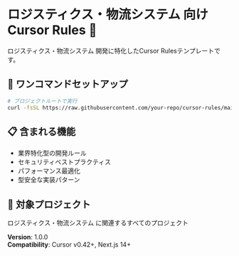 # ロジスティクス・物流システム 向けCursor Rules 🚚

ロジスティクス・物流システム 開発に特化したCursor Rulesテンプレートです。

## 🚀 ワンコマンドセットアップ

```bash
# プロジェクトルートで実行
curl -fsSL https://raw.githubusercontent.com/your-repo/cursor-rules/main/mdcs/logistics-supply-chain/setup.sh | bash
```

## 📋 含まれる機能

- 業界特化型の開発ルール
- セキュリティベストプラクティス
- パフォーマンス最適化
- 型安全な実装パターン

## 🎯 対象プロジェクト

ロジスティクス・物流システム に関連するすべてのプロジェクト

**Version**: 1.0.0  
**Compatibility**: Cursor v0.42+, Next.js 14+
